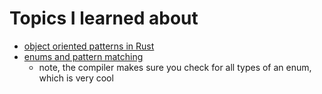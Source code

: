 # Topics I learned about

* [object oriented patterns in Rust](https://doc.rust-lang.org/book/ch17-03-oo-design-patterns.html)
* [enums and pattern matching](https://doc.rust-lang.org/book/ch06-00-enums.html)
  * note, the compiler makes sure you check for all types of an enum, which is very cool
